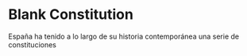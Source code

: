 # Blank Constitution

<p>
España ha tenido a lo largo de su historia contemporánea una serie de
constituciones
</p>
